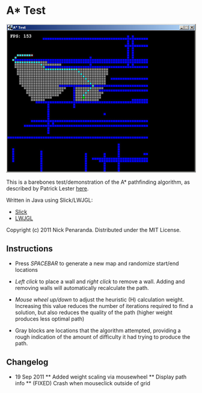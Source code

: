 A* Test
=======

![screenshot](http://github.com/nickpenaranda/astar-test/raw/master/screenshot.jpg)

This is a barebones test/demonstration of the A* pathfinding algorithm, as described by Patrick Lester [here](http://www.polyalmanac.org/games/aStarTutorial.html).

Written in Java using Slick/LWJGL:

* [Slick](http://slick.cokeandcode.com)
* [LWJGL](http://lwjgl.org)

Copyright (c) 2011 Nick Penaranda.
Distributed under the MIT License.

Instructions
------------

* Press *SPACEBAR* to generate a new map and randomize start/end locations
* *Left click* to place a wall and *right click* to remove a wall.  Adding and removing walls will automatically recalculate the path.
* *Mouse wheel up/down* to adjust the heuristic (H) calculation weight.  Increasing this value reduces the number of iterations required to find a solution, but also reduces the quality of the path (higher weight produces less optimal path)


* Gray blocks are locations that the algorithm attempted, providing a rough indication of the amount of difficulty it had trying to produce the path.

Changelog
---------
* 19 Sep 2011
** Added weight scaling via mousewheel
** Display path info
** (FIXED) Crash when mouseclick outside of grid

